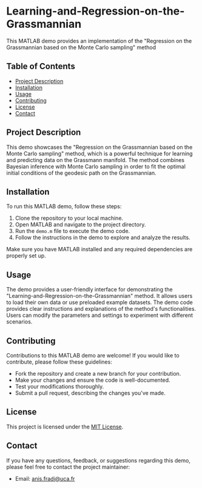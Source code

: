 # Learning-and-Regression-on-the-Grassmannian

This MATLAB demo provides an implementation of the "Regression on the Grassmannian based on the Monte Carlo sampling" method 

## Table of Contents

- [Project Description](#project-description)
- [Installation](#installation)
- [Usage](#usage)
- [Contributing](#contributing)
- [License](#license)
- [Contact](#contact)

## Project Description

This demo showcases the "Regression on the Grassmannian based on the Monte Carlo sampling" method, which is a powerful technique for learning and predicting data on the Grassmann manifold. The method combines Bayesian inference with Monte Carlo sampling in order to fit the optimal initial conditions of the geodesic path on the Grassmannian.

## Installation

To run this MATLAB demo, follow these steps:

1. Clone the repository to your local machine.
2. Open MATLAB and navigate to the project directory.
3. Run the `demo.m` file to execute the demo code.
4. Follow the instructions in the demo to explore and analyze the results.

Make sure you have MATLAB installed and any required dependencies are properly set up.

## Usage

The demo provides a user-friendly interface for demonstrating the "Learning-and-Regression-on-the-Grassmannian" method. It allows users to load their own data or use preloaded example datasets. The demo code provides clear instructions and explanations of the method's functionalities. Users can modify the parameters and settings to experiment with different scenarios.

## Contributing

Contributions to this MATLAB demo are welcome! If you would like to contribute, please follow these guidelines:

- Fork the repository and create a new branch for your contribution.
- Make your changes and ensure the code is well-documented.
- Test your modifications thoroughly.
- Submit a pull request, describing the changes you've made.

## License

This project is licensed under the [MIT License](LICENSE).

## Contact

If you have any questions, feedback, or suggestions regarding this demo, please feel free to contact the project maintainer:

- Email: anis.fradi@uca.fr
